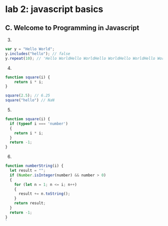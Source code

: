 # lab 2: javascript basics

## C. Welcome to Programming in Javascript

3.

```js
var y = "Hello World";
y.includes("hello"); // false
y.repeat(10); // 'Hello WorldHello WorldHello WorldHello WorldHello WorldHello WorldHello WorldHello WorldHello WorldHello World'
```

4.

```js
function square(i) {
    return i * i;
}

square(2.5); // 6.25
square("hello") // NaN
```

5.

```js
function square(i) {
  if (typeof i === 'number')
  {
    return i * i;
  }
  return -1;
}
```

6.

```js
function numberString(i) {
  let result = "";
  if (Number.isInteger(number) && number > 0)
  {
    for (let n = 1; n <= i; n++)
    {
      result += n.toString();
    }
    return result;
  }
  return -1;
}
`